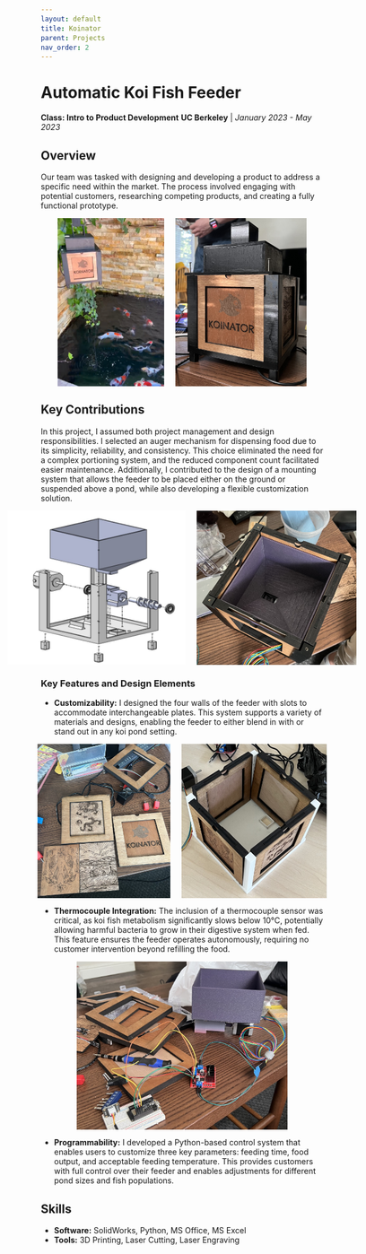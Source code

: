 ```yaml
---
layout: default
title: Koinator
parent: Projects
nav_order: 2
---
```


# Automatic Koi Fish Feeder
**Class: Intro to Product Development**
**UC Berkeley** | *January 2023 - May 2023*

## Overview
Our team was tasked with designing and developing a product to address a specific need within the market. The process involved engaging with potential customers, researching competing products, and creating a fully functional prototype.

<div style="display: flex; justify-content: center; gap: 20px;">
    <img src="assets/koiFinal.png" style="height: 300px; width: auto;">
    <img src="assets/koiFinal.jpg" style="height: 300px; width: auto;">
</div>

## Key Contributions
In this project, I assumed both project management and design responsibilities. I selected an auger mechanism for dispensing food due to its simplicity, reliability, and consistency. This choice eliminated the need for a complex portioning system, and the reduced component count facilitated easier maintenance. Additionally, I contributed to the design of a mounting system that allows the feeder to be placed either on the ground or suspended above a pond, while also developing a flexible customization solution.

<div style="display: flex; justify-content: center; gap: 20px;">
    <img src="assets/koiCAD.jpg" style="height: 275px; width: auto;">
    <img src="assets/koiInternal.jpg" style="height: 275px; width: auto;">
</div>

### Key Features and Design Elements
- **Customizability:** I designed the four walls of the feeder with slots to accommodate interchangeable plates. This system supports a variety of materials and designs, enabling the feeder to either blend in with or stand out in any koi pond setting.

<div style="display: flex; justify-content: center; gap: 20px;">
    <img src="assets/koiPlates.jpg" style="height: 275px; width: auto;">
    <img src="assets/koiPlatesPlaced.jpg" style="height: 275px; width: auto;">
</div>

- **Thermocouple Integration:** The inclusion of a thermocouple sensor was critical, as koi fish metabolism significantly slows below 10°C, potentially allowing harmful bacteria to grow in their digestive system when fed. This feature ensures the feeder operates autonomously, requiring no customer intervention beyond refilling the food.

<div style="display: flex; justify-content: center; gap: 20px;">
    <img src="assets/koiWIP.jpg" style="height: 300px; width: auto;">
</div>

- **Programmability:** I developed a Python-based control system that enables users to customize three key parameters: feeding time, food output, and acceptable feeding temperature. This provides customers with full control over their feeder and enables adjustments for different pond sizes and fish populations.

## Skills
- **Software:** SolidWorks, Python, MS Office, MS Excel
- **Tools:** 3D Printing, Laser Cutting, Laser Engraving